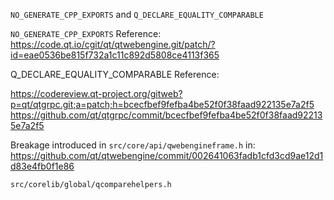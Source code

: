 `NO_GENERATE_CPP_EXPORTS` and `Q_DECLARE_EQUALITY_COMPARABLE`

`NO_GENERATE_CPP_EXPORTS` Reference:
https://code.qt.io/cgit/qt/qtwebengine.git/patch/?id=eae0536be815f732a1c11c892d5808ce4113f365

Q_DECLARE_EQUALITY_COMPARABLE Reference:

https://codereview.qt-project.org/gitweb?p=qt/qtgrpc.git;a=patch;h=bcecfbef9fefba4be52f0f38faad922135e7a2f5
https://github.com/qt/qtgrpc/commit/bcecfbef9fefba4be52f0f38faad922135e7a2f5

Breakage introduced in `src/core/api/qwebengineframe.h` in:
https://github.com/qt/qtwebengine/commit/002641063fadb1cfd3cd9ae12d1d83e4fb0f1e86

`src/corelib/global/qcomparehelpers.h`